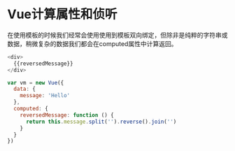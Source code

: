 # Vue计算属性和侦听

在使用模板的时候我们经常会使用使用到模板双向绑定，但除非是纯粹的字符串或数据，稍微复杂的数据我们都会在computed属性中计算返回。

```js
<div>
  {{reversedMessage}}
</div>

var vm = new Vue({
  data: {
    message: 'Hello'
  },
  computed: {
    reversedMessage: function () {
      return this.message.split('').reverse().join('')
    }
  }
})
```